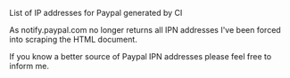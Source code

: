 List of IP addresses for Paypal generated by CI

As notify.paypal.com no longer returns all IPN addresses I've been forced into scraping the HTML document.

If you know a better source of Paypal IPN addresses please feel free to inform me.